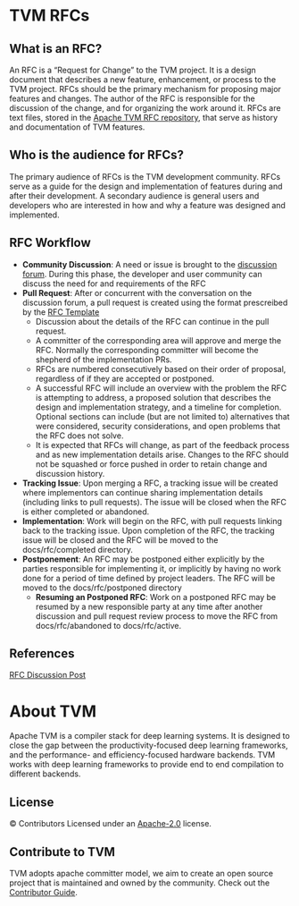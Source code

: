 <!--- Licensed to the Apache Software Foundation (ASF) under one -->
<!--- or more contributor license agreements.  See the NOTICE file -->
<!--- distributed with this work for additional information -->
<!--- regarding copyright ownership.  The ASF licenses this file -->
<!--- to you under the Apache License, Version 2.0 (the -->
<!--- "License"); you may not use this file except in compliance -->
<!--- with the License.  You may obtain a copy of the License at -->

<!---   http://www.apache.org/licenses/LICENSE-2.0 -->

<!--- Unless required by applicable law or agreed to in writing, -->
<!--- software distributed under the License is distributed on an -->
<!--- "AS IS" BASIS, WITHOUT WARRANTIES OR CONDITIONS OF ANY -->
<!--- KIND, either express or implied.  See the License for the -->
<!--- specific language governing permissions and limitations -->
<!--- under the License. -->

# TVM RFCs

## What is an RFC?
[what-is-an-rfc]: #what-is-an-rfc

An RFC is a “Request for Change” to the TVM project. It is a design document
that describes a new feature, enhancement, or process to the TVM project. RFCs
should be the primary mechanism for proposing major features and changes. The
author of the RFC is responsible for the discussion of the change, and for
organizing the work around it. RFCs are text files, stored in the [Apache TVM
RFC repository](https://github.com/apache/tvm-rfcs), that serve as history and
documentation of TVM features.

## Who is the audience for RFCs?
[rfc-audience]: #rfc-audience

The primary audience of RFCs is the TVM development community. RFCs serve as a
guide for the design and implementation of features during and after their
development. A secondary audience is general users and developers who are
interested in how and why a feature was designed and implemented.

## RFC Workflow
[rfc-workflow]: #rfc-workflow

- **Community Discussion**: A need or issue is brought to the
  [discussion forum](https://discuss.tvm.apache.org). During this phase, the
  developer and user community can discuss the need for and requirements of the
  RFC
- **Pull Request**: After or concurrent with the conversation on the discussion
  forum, a pull request is created using the format prescreibed by the
  [RFC Template](https://github.com/apache/tvm-rfcs/blob/main/0000-template.md)
    - Discussion about the details of the RFC can continue in the pull request.
	- A committer of the corresponding area will approve and merge the RFC.
      Normally the corresponding committer will become the shepherd of the
      implementation PRs.
	- RFCs are numbered consecutively based on their order of proposal,
      regardless of if they are accepted or postponed.
	- A successful RFC will include an overview with the problem the RFC is
      attempting to address, a proposed solution that describes the design and
      implementation strategy, and a timeline for completion. Optional sections can
      include (but are not limited to) alternatives that were considered, security
      considerations, and open problems that the RFC does not solve.
	- It is expected that RFCs will change, as part of the feedback process and
      as new implementation details arise. Changes to the RFC should not be squashed
      or force pushed in order to retain change and discussion history.
- **Tracking Issue**: Upon merging a RFC, a tracking issue will be created where
  implementors can continue sharing implementation details (including links to
  pull requests). The issue will be closed when the RFC is either completed or
  abandoned.
- **Implementation**: Work will begin on the RFC, with
  pull requests linking back to the tracking issue. Upon completion of the RFC,
  the tracking issue will be closed and the RFC will be moved to the
  docs/rfc/completed directory.
- **Postponement**: An RFC may be postponed either
  explicitly by the parties responsible for implementing it, or implicitly by
  having no work done for a period of time defined by project leaders. The RFC
  will be moved to the docs/rfc/postponed directory
	- **Resuming an Postponed RFC**: Work on a postponed RFC may be resumed by a
      new responsible party at any time after another discussion and pull request
      review process to move the RFC from docs/rfc/abandoned to docs/rfc/active.

## References
[references]: #references

[RFC Discussion Post](https://discuss.tvm.apache.org/t/rfc-update-rfc-process/9033)

# About TVM
[about]: #about

Apache TVM is a compiler stack for deep learning systems. It is designed to
close the gap between the productivity-focused deep learning frameworks, and
the performance- and efficiency-focused hardware backends. TVM works with deep
learning frameworks to provide end to end compilation to different backends.

## License
[license]: #license
© Contributors Licensed under an [Apache-2.0](LICENSE) license.

## Contribute to TVM
[contribute]: #contribute
TVM adopts apache committer model, we aim to create an open source project that
is maintained and owned by the community.  Check out the
[Contributor Guide](https://tvm.apache.org/docs/contribute/).

